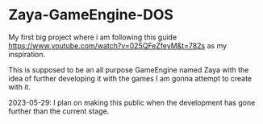 # Zaya-GameEngine-DOS

My first big project where i am following this guide https://www.youtube.com/watch?v=025QFeZfeyM&t=782s as my inspiration.

This is supposed to be an all purpose GameEngine named Zaya with the idea of further developing it with the games I am gonna attempt to create with it.

2023-05-29:
I plan on making this public when the development has gone further than the current stage. 
